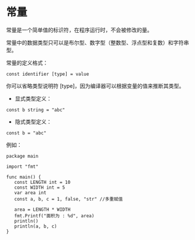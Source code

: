 # 常量



常量是一个简单值的标识符，在程序运行时，不会被修改的量。

常量中的数据类型只可以是布尔型、数字型（整数型、浮点型和复数）和字符串型。

常量的定义格式：

```golang
const identifier [type] = value
```



你可以省略类型说明符 \[type\]，因为编译器可以根据变量的值来推断其类型。

* 显式类型定义：

```golang
const b string = "abc"
```

* 隐式类型定义：

```golang
const b = "abc"
```

例如：

```golang
package main

import "fmt"

func main() {
   const LENGTH int = 10
   const WIDTH int = 5   
   var area int
   const a, b, c = 1, false, "str" //多重赋值

   area = LENGTH * WIDTH
   fmt.Printf("面积为 : %d", area)
   println()
   println(a, b, c)   
}

```




